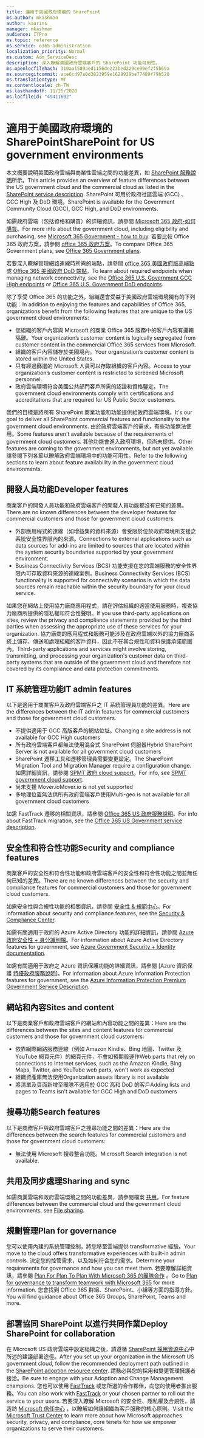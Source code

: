 ```yaml
---
title: 適用于美國政府環境的 SharePoint
ms.author: mkashman
author: kaarins
manager: mkashman
audience: ITPro
ms.topic: reference
ms.service: o365-administration
localization_priority: Normal
ms.custom: Adm_ServiceDesc
description: 深入瞭解美國政府雲端客戶的 SharePoint 功能可用性。
ms.openlocfilehash: 310aa1589aed1156de223bed229ce99ef2f5b69a
ms.sourcegitcommit: ace6cd97a0d3823959e1629929be77489f79b520
ms.translationtype: MT
ms.contentlocale: zh-TW
ms.lasthandoff: 11/25/2020
ms.locfileid: "49411602"
---
```

# <a name="sharepoint-for-us-government-environments"></a><span data-ttu-id="2c03e-103">適用于美國政府環境的 SharePoint</span><span class="sxs-lookup"><span data-stu-id="2c03e-103">SharePoint for US government environments</span></span>

<span data-ttu-id="2c03e-104">本文概要說明美國政府雲端與商業性雲端之間的功能差異，如 [SharePoint 服務說明](/office365/servicedescriptions/sharepoint-online-service-description/sharepoint-online-service-description)所示。</span><span class="sxs-lookup"><span data-stu-id="2c03e-104">This article provides an overview of feature differences between the US government cloud and the commercial cloud as listed in the [SharePoint service description](/office365/servicedescriptions/sharepoint-online-service-description/sharepoint-online-service-description).</span></span> <span data-ttu-id="2c03e-105">SharePoint 可用於政府社區雲端 (GCC) 、GCC High 及 DoD 環境。</span><span class="sxs-lookup"><span data-stu-id="2c03e-105">SharePoint is available for the Government Community Cloud (GCC), GCC High, and DoD environments.</span></span> 

<span data-ttu-id="2c03e-106">如需政府雲端（包括資格和購買）的詳細資訊，請參閱 [Microsoft 365 政府-如何購買](/office365/servicedescriptions/office-365-platform-service-description/office-365-us-government/microsoft-365-government-how-to-buy)。</span><span class="sxs-lookup"><span data-stu-id="2c03e-106">For more info about the government cloud, including eligibility and purchasing, see [Microsoft 365 Government - how to buy](/office365/servicedescriptions/office-365-platform-service-description/office-365-us-government/microsoft-365-government-how-to-buy).</span></span> <span data-ttu-id="2c03e-107">若要比較 Office 365 政府方案，請參閱 [office 365 政府方案](https://www.microsoft.com/microsoft-365/government/compare-office-365-government-plans?rtc=1#EligibilityRequirements)。</span><span class="sxs-lookup"><span data-stu-id="2c03e-107">To compare Office 365 Government plans, see [Office 365 Government plans](https://www.microsoft.com/microsoft-365/government/compare-office-365-government-plans?rtc=1#EligibilityRequirements).</span></span>

<span data-ttu-id="2c03e-108">若要深入瞭解管理網路連線時所需的端點，請參閱 [office 365 美國政府版高端點](/office365/enterprise/office-365-u-s-government-gcc-high-endpoints#sharepoint-online-and-onedrive-for-business) 或 [Office 365 美國政府 DoD 端點](/office365/enterprise/office-365-u-s-government-dod-endpoints#sharepoint-online-and-onedrive-for-business)。</span><span class="sxs-lookup"><span data-stu-id="2c03e-108">To learn about required endpoints when managing network connectivity, see the [Office 365 U.S. Government GCC High endpoints](/office365/enterprise/office-365-u-s-government-gcc-high-endpoints#sharepoint-online-and-onedrive-for-business) or [Office 365 U.S. Government DoD endpoints](/office365/enterprise/office-365-u-s-government-dod-endpoints#sharepoint-online-and-onedrive-for-business).</span></span>

<span data-ttu-id="2c03e-109">除了享受 Office 365 的功能之外，組織還會受益于美國政府雲端環境獨有的下列功能：</span><span class="sxs-lookup"><span data-stu-id="2c03e-109">In addition to enjoying the features and capabilities of Office 365, organizations benefit from the following features that are unique to the US government cloud environments:</span></span>

-   <span data-ttu-id="2c03e-110">您組織的客戶內容與 Microsoft 的商業 Office 365 服務中的客戶內容有邏輯隔離。</span><span class="sxs-lookup"><span data-stu-id="2c03e-110">Your organization’s customer content is logically segregated from customer content in the commercial Office 365 services from Microsoft.</span></span>
-   <span data-ttu-id="2c03e-111">組織的客戶內容儲存於美國境內。</span><span class="sxs-lookup"><span data-stu-id="2c03e-111">Your organization’s customer content is stored within the United States.</span></span>
-   <span data-ttu-id="2c03e-112">只有經過篩選的 Microsoft 人員可以存取組織的客戶內容。</span><span class="sxs-lookup"><span data-stu-id="2c03e-112">Access to your organization’s customer content is restricted to screened Microsoft personnel.</span></span>
-   <span data-ttu-id="2c03e-113">政府雲端環境符合美國公共部門客戶所需的認證和資格鑒定。</span><span class="sxs-lookup"><span data-stu-id="2c03e-113">The government cloud environments comply with certifications and accreditations that are required for US Public Sector customers.</span></span>

<span data-ttu-id="2c03e-114">我們的目標是將所有 SharePoint 商業功能和功能提供給政府雲端環境。</span><span class="sxs-lookup"><span data-stu-id="2c03e-114">It's our goal to deliver all SharePoint commercial features and functionality to the government cloud environments.</span></span> <span data-ttu-id="2c03e-115">由於政府雲端客戶的需求，有些功能無法使用。</span><span class="sxs-lookup"><span data-stu-id="2c03e-115">Some features aren't available because of the requirements of government cloud customers.</span></span> <span data-ttu-id="2c03e-116">其他功能會進入政府環境，但尚未提供。</span><span class="sxs-lookup"><span data-stu-id="2c03e-116">Other features are coming to the government environments, but not yet available.</span></span> <span data-ttu-id="2c03e-117">請參閱下列各節以瞭解政府雲端環境中的功能可用性。</span><span class="sxs-lookup"><span data-stu-id="2c03e-117">Refer to the following sections to learn about feature availability in the government cloud environments.</span></span>

## <a name="developer-features"></a><span data-ttu-id="2c03e-118">開發人員功能</span><span class="sxs-lookup"><span data-stu-id="2c03e-118">Developer features</span></span>

<span data-ttu-id="2c03e-119">商業客戶的開發人員功能和政府雲端客戶的開發人員功能都沒有已知的差異。</span><span class="sxs-lookup"><span data-stu-id="2c03e-119">There are no known differences between the developer features for commercial customers and those for government cloud customers.</span></span>

- <span data-ttu-id="2c03e-120">外部應用程式的連線（如增益集的資料來源）會受限於位於政府環境所支援之系統安全性界限內的來源。</span><span class="sxs-lookup"><span data-stu-id="2c03e-120">Connections to external applications such as data sources for add-ins are limited to sources that are located within the system security boundaries supported by your government environment.</span></span>
- <span data-ttu-id="2c03e-121">Business Connectivity Services (BCS) 功能支援在您的雲端服務的安全性界限內可存取資料來源的連線案例。</span><span class="sxs-lookup"><span data-stu-id="2c03e-121">Business Connectivity Services (BCS) functionality is supported for connectivity scenarios in which the data sources remain reachable within the security boundary for your cloud service.</span></span>

<span data-ttu-id="2c03e-122">如果您在網站上使用協力廠商應用程式，請在評估組織的適當使用服務時，複查協力廠商所提供的隱私權和符合性聲明。</span><span class="sxs-lookup"><span data-stu-id="2c03e-122">If you use third-party applications on sites, review the privacy and compliance statements provided by the third parties when assessing the appropriate use of these services for your organization.</span></span> <span data-ttu-id="2c03e-123">協力廠商的應用程式和服務可能涉及在政府雲端以外的協力廠商系統上儲存、傳送和處理組織的客戶資料，因此不在其合規性和資料保護承諾範圍內。</span><span class="sxs-lookup"><span data-stu-id="2c03e-123">Third-party applications and services might involve storing, transmitting, and processing your organization's customer data on third-party systems that are outside of the government cloud and therefore not covered by its compliance and data protection commitments.</span></span> 

## <a name="it-admin-features"></a><span data-ttu-id="2c03e-124">IT 系統管理功能</span><span class="sxs-lookup"><span data-stu-id="2c03e-124">IT admin features</span></span>

<span data-ttu-id="2c03e-125">以下是適用于商業客戶及政府雲端客戶之 IT 系統管理員功能的差異。</span><span class="sxs-lookup"><span data-stu-id="2c03e-125">Here are the differences between the IT admin features for commercial customers and those for government cloud customers.</span></span>

- <span data-ttu-id="2c03e-126">不提供適用于 GCC 高版客戶的網站位址。</span><span class="sxs-lookup"><span data-stu-id="2c03e-126">Changing a site address is not available for GCC High customers</span></span>
- <span data-ttu-id="2c03e-127">所有政府雲端客戶都無法使用混合式 SharePoint 伺服器</span><span class="sxs-lookup"><span data-stu-id="2c03e-127">Hybrid SharePoint Server is not available for all government cloud customers</span></span>
- <span data-ttu-id="2c03e-128">SharePoint 遷移工具和遷移管理員需要變更設定。</span><span class="sxs-lookup"><span data-stu-id="2c03e-128">The SharePoint Migration Tool and Migration Manager require a configuration change.</span></span> <span data-ttu-id="2c03e-129">如需詳細資訊，請參閱 [SPMT 政府 cloud support](/sharepointmigration/spmt-install-issues#government-cloud-support)。</span><span class="sxs-lookup"><span data-stu-id="2c03e-129">For info, see [SPMT government cloud support](/sharepointmigration/spmt-install-issues#government-cloud-support).</span></span>
- <span data-ttu-id="2c03e-130">尚未支援 Mover.io</span><span class="sxs-lookup"><span data-stu-id="2c03e-130">Mover.io is not yet supported</span></span>
- <span data-ttu-id="2c03e-131">多地理位置無法供所有政府雲端客戶使用</span><span class="sxs-lookup"><span data-stu-id="2c03e-131">Multi-geo is not available for all government cloud customers</span></span>

<span data-ttu-id="2c03e-132">如需 FastTrack 遷移的相關資訊，請參閱 [Office 365 US 政府服務說明](/office365/servicedescriptions/office-365-platform-service-description/office-365-us-government/office-365-us-government#data-migrations-performed-by-fasttrack)。</span><span class="sxs-lookup"><span data-stu-id="2c03e-132">For info about FastTrack migration, see the [Office 365 US Government service description](/office365/servicedescriptions/office-365-platform-service-description/office-365-us-government/office-365-us-government#data-migrations-performed-by-fasttrack).</span></span>

## <a name="security-and-compliance-features"></a><span data-ttu-id="2c03e-133">安全性和符合性功能</span><span class="sxs-lookup"><span data-stu-id="2c03e-133">Security and compliance features</span></span>

<span data-ttu-id="2c03e-134">商業客戶的安全性和符合性功能和政府雲端客戶的安全性和符合性功能之間並無任何已知的差異。</span><span class="sxs-lookup"><span data-stu-id="2c03e-134">There are no known differences between the security and compliance features for commercial customers and those for government cloud customers.</span></span>

<span data-ttu-id="2c03e-135">如需安全性與合規性功能的相關資訊，請參閱 [安全性 & 規範中心](https://docs.microsoft.com/office365/servicedescriptions/office-365-platform-service-description/office-365-securitycompliance-center)。</span><span class="sxs-lookup"><span data-stu-id="2c03e-135">For information about security and compliance features, see the [Security & Compliance Center](https://docs.microsoft.com/office365/servicedescriptions/office-365-platform-service-description/office-365-securitycompliance-center).</span></span>

<span data-ttu-id="2c03e-136">如需有關適用于政府的 Azure Active Directory 功能的詳細資訊，請參閱 [Azure 政府安全性 + 身分識別檔](/azure/azure-government/documentation-government-services-securityandidentity#azure-active-directory)。</span><span class="sxs-lookup"><span data-stu-id="2c03e-136">For information about Azure Active Directory features for government, see [Azure Government Security + Identity documentation](/azure/azure-government/documentation-government-services-securityandidentity#azure-active-directory).</span></span> 

<span data-ttu-id="2c03e-137">如需有關適用于政府之 Azure 資訊保護功能的詳細資訊，請參閱 [Azure 資訊保護 [特優政府服務說明](/enterprise-mobility-security/solutions/ems-aip-premium-govt-service-description)]。</span><span class="sxs-lookup"><span data-stu-id="2c03e-137">For information about Azure Information Protection features for government, see the [Azure Information Protection Premium Government Service Description](/enterprise-mobility-security/solutions/ems-aip-premium-govt-service-description).</span></span> 

## <a name="sites-and-content"></a><span data-ttu-id="2c03e-138">網站和內容</span><span class="sxs-lookup"><span data-stu-id="2c03e-138">Sites and content</span></span>

<span data-ttu-id="2c03e-139">以下是商業客戶和政府雲端客戶的網站和內容功能之間的差異：</span><span class="sxs-lookup"><span data-stu-id="2c03e-139">Here are the differences between the sites and content features for commercial customers and those for government cloud customers:</span></span>

- <span data-ttu-id="2c03e-140">依靠網際網路服務連線（例如 Amazon Kindle、Bing 地圖、Twitter 及 YouTube 網頁元件）的網頁元件，不會如預期般運作</span><span class="sxs-lookup"><span data-stu-id="2c03e-140">Web parts that rely on connections to Internet services, such as the Amazon Kindle, Bing Maps, Twitter, and YouTube web parts, won't work as expected</span></span>
- <span data-ttu-id="2c03e-141">組織資產庫無法使用</span><span class="sxs-lookup"><span data-stu-id="2c03e-141">Organization assets library is not available</span></span>
- <span data-ttu-id="2c03e-142">將清單及頁面新增至團隊不適用於 GCC 高和 DoD 的客戶</span><span class="sxs-lookup"><span data-stu-id="2c03e-142">Adding lists and pages to Teams isn't available for GCC High and DoD customers</span></span>

## <a name="search-features"></a><span data-ttu-id="2c03e-143">搜尋功能</span><span class="sxs-lookup"><span data-stu-id="2c03e-143">Search features</span></span>

<span data-ttu-id="2c03e-144">以下是商務客戶與政府雲端客戶之搜尋功能之間的差異：</span><span class="sxs-lookup"><span data-stu-id="2c03e-144">Here are the differences between the search features for commercial customers and those for government cloud customers:</span></span>

- <span data-ttu-id="2c03e-145">無法使用 Microsoft 搜尋整合功能。</span><span class="sxs-lookup"><span data-stu-id="2c03e-145">Microsoft Search integration is not available.</span></span>

## <a name="sharing-and-sync"></a><span data-ttu-id="2c03e-146">共用及同步處理</span><span class="sxs-lookup"><span data-stu-id="2c03e-146">Sharing and sync</span></span>

<span data-ttu-id="2c03e-147">如需商業雲端和政府雲端環境之間的功能差異，請參閱檔案 [共用](/office365/servicedescriptions/office-365-platform-service-description/office-365-us-government/gcc-high-and-dod#file-sharing)。</span><span class="sxs-lookup"><span data-stu-id="2c03e-147">For feature differences between the commercial cloud and the government cloud environments, see [File sharing](/office365/servicedescriptions/office-365-platform-service-description/office-365-us-government/gcc-high-and-dod#file-sharing).</span></span>

## <a name="plan-for-governance"></a><span data-ttu-id="2c03e-148">規劃管理</span><span class="sxs-lookup"><span data-stu-id="2c03e-148">Plan for governance</span></span>

<span data-ttu-id="2c03e-149">您可以使用內建的系統管理控制，將您移至雲端提供 transformative 經驗。</span><span class="sxs-lookup"><span data-stu-id="2c03e-149">Your move to the cloud offers transformative experiences with built-in admin controls.</span></span> <span data-ttu-id="2c03e-150">決定您的控管需求，以及如何符合您的需求。</span><span class="sxs-lookup"><span data-stu-id="2c03e-150">Determine your requirements for governance and how you can meet them.</span></span> <span data-ttu-id="2c03e-151">若要瞭解詳細資訊，請參閱 [Plan For Plan To Plan With Microsoft 365 的團隊合作](https://resources.techcommunity.microsoft.com/teamwork-governance/) 。</span><span class="sxs-lookup"><span data-stu-id="2c03e-151">Go to [Plan for governance to transform teamwork with Microsoft 365](https://resources.techcommunity.microsoft.com/teamwork-governance/) for more information.</span></span> <span data-ttu-id="2c03e-152">您會找到 Office 365 群組、SharePoint、小組等方面的指導方針。</span><span class="sxs-lookup"><span data-stu-id="2c03e-152">You will find guidance about Office 365 Groups, SharePoint, Teams and more.</span></span>

## <a name="deploy-sharepoint-for-collaboration"></a><span data-ttu-id="2c03e-153">部署協同 SharePoint 以進行共同作業</span><span class="sxs-lookup"><span data-stu-id="2c03e-153">Deploy SharePoint for collaboration</span></span>

<span data-ttu-id="2c03e-154">在 Microsoft US 政府雲端中設定組織之後，請遵循 [SharePoint 採用資源中心](https://resources.techcommunity.microsoft.com/resources/SharePoint-adoption/)中所述的建議部署途徑。</span><span class="sxs-lookup"><span data-stu-id="2c03e-154">After you set up your organization in the Microsoft US government cloud, follow the recommended deployment path outlined in the [SharePoint adoption resource center](https://resources.techcommunity.microsoft.com/resources/SharePoint-adoption/).</span></span> <span data-ttu-id="2c03e-155">請務必與您的採用和變更管理擁護者接洽。</span><span class="sxs-lookup"><span data-stu-id="2c03e-155">Be sure to engage with your Adoption and Change Management champions.</span></span>
<span data-ttu-id="2c03e-156">您也可以使用 [FastTrack](https://www.microsoft.com/fasttrack) 或您所選的合作夥伴，向您的使用者推出服務。</span><span class="sxs-lookup"><span data-stu-id="2c03e-156">You can also work with [FastTrack](https://www.microsoft.com/fasttrack) or your chosen partner to roll out the service to your users.</span></span>
<span data-ttu-id="2c03e-157">若要深入瞭解 Microsoft 的安全性、隱私權及合規性，請造訪 [Microsoft 信任中心](https://www.microsoft.com/trust-center) ，以瞭解如何讓組織為客戶服務的核心原則。</span><span class="sxs-lookup"><span data-stu-id="2c03e-157">Visit the [Microsoft Trust Center](https://www.microsoft.com/trust-center) to learn more about how Microsoft approaches security, privacy, and compliance, core tenets for how we empower organizations to serve their customers.</span></span>
